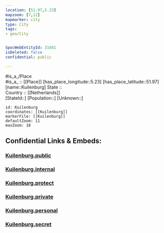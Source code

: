 ```yaml
---
location: [51.97,5.23] 
mapzoom: [7,12] 
mapmarker: city 
type: City
tags:
- geo/City


SpocWebEntityId: 31681
isDeleted: false
confidential: public

---
```

#is_a_/Place  
#is_a_ :: [[Place]] 
[has_place_longitude::5.23] 
[has_place_latitude::51.97] 
[name::Kuilenburg] 
State ::  
Country :: [[Netherlands]]  
[StateId::] 
[Population::] 
[Unknown::] 


```leaflet
id: Kuilenburg
coordinates: [[Kuilenburg]] 
markerFile: [[Kuilenburg]] 
defaultZoom: 11 
maxZoom: 18
```


## Confidential Links & Embeds: 

### [Kuilenburg.public](/_public/\Earth\Continent\Europe\Europe~West\Netherlands\Provinces~Netherlands\Gelderland\CityKuilenburg.public.md) 

### [Kuilenburg.internal](/_internal/\Earth\Continent\Europe\Europe~West\Netherlands\Provinces~Netherlands\Gelderland\CityKuilenburg.internal.md) 

### [Kuilenburg.protect](/_protect/\Earth\Continent\Europe\Europe~West\Netherlands\Provinces~Netherlands\Gelderland\CityKuilenburg.protect.md) 

### [Kuilenburg.private](/_private/\Earth\Continent\Europe\Europe~West\Netherlands\Provinces~Netherlands\Gelderland\CityKuilenburg.private.md) 

### [Kuilenburg.personal](/_personal/\Earth\Continent\Europe\Europe~West\Netherlands\Provinces~Netherlands\Gelderland\CityKuilenburg.personal.md) 

### [Kuilenburg.secret](/_secret/\Earth\Continent\Europe\Europe~West\Netherlands\Provinces~Netherlands\Gelderland\CityKuilenburg.secret.md)

